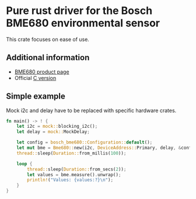 # Pure rust driver for the Bosch BME680 environmental sensor
This crate focuses on ease of use.

## Additional information
- [BME680 product page](https://www.bosch-sensortec.com/products/environmental-sensors/gas-sensors/bme680/)
- Official [C version](https://github.com/BoschSensortec/BME680_driver)

## Simple example
Mock i2c and delay have to be replaced with specific hardware crates.

```rust
fn main() -> ! {
    let i2c = mock::blocking_i2c();
    let delay = mock::MockDelay;

    let config = bosch_bme680::Configuration::default();
    let mut bme = Bme680::new(i2c, DeviceAddress::Primary, delay, &config, 20).unwrap();
    thread::sleep(Duration::from_millis(100));

    loop {
        thread::sleep(Duration::from_secs(2));
        let values = bme.measure().unwrap();
        println!("Values: {values:?}\n");
    }
}
```